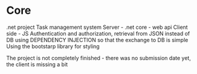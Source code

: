 # Core
.net project
Task management system
Server - .net core - web api
Client side - JS
Authentication and authorization, retrieval from JSON instead of DB using DEPENDENCY INJECTION so that the exchange to DB is simple
Using the bootstarp library for styling



The project is not completely finished - there was no submission date yet, the client is missing a bit
